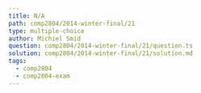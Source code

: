 ```yaml
---
title: N/A
path: comp2804/2014-winter-final/21
type: multiple-choice
author: Michiel Smid
question: comp2804/2014-winter-final/21/question.ts
solution: comp2804/2014-winter-final/21/solution.md
tags:
  - comp2804
  - comp2804-exam
---
```

